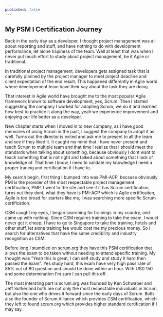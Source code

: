 ```yaml
---
published: false
---
```


## My PSM I Certification Journey 

Back in the early day as a developer, I thought project management was all about reporting and stuff, and have nothing to do with development performance, let alone hapiness of the team. Well at least that was when I never put much effort to study about project management, be it Agile or traditional.

In traditional project management, developers gets assigned task that is carefully planned by the project manager to meet project deadline and client expectation of the end result. This happened differently in Agile world where developement team have their say about the task they are doing. 

That interest in Agile world have brought me to the most popular Agile framework known to software development, yes, Scrum. Then I started suggesting the company I worked for adopting Scrum, we do it and learned how best to practice it along the way, yeah we experience improvement and enjoying our life better as a developer.

New chapter starts when I moved in to new company, as i have good memories of using Scrum in the past, i suggest the company to adopt it as well. Turns out the director is exited and ask me to present to all the team and see if they liked it. It caught my mind that I have never present and teach Scrum to multiple team and that time I realize that I should meet the standards when talking about something, because obviously I dont want to teach something that is not right and talked about something that I lack of knowledge of. That time I know, I need to validate my knowledge I need a proper traning and certification if I have to.

My search begin, first thing I bumped into was PMI-ACP, because obviously PMI is the provider of the most respectable project management certification, PMP. I went to the site and see if it has Scrum certification, turns out they dont, what they have is PMI-ACP which is Agile certification, Agile is too broad for starters like me, I was searching more specific Scrum certification.

CSM caught my eyes, I began searching for trainings in my country, and came up with nothing. Since CSM requires training to take the exam, I would never get it cheap, I have to go to Singapore to take the training, hotels and other stuff, let alone training fee would cost me my precious money. So i search for alternatives that have the same credibility and industry recognition as CSM. 

Before long I stumbled on [scrum.org](https://www.scrum.org/) they have this [PSM](https://www.scrum.org/Assessments/Professional-Scrum-Master-Assessments) certification that allows the exam to be taken without needing to attend specific training. My thought was "Yeah this is great, I can self study and study it hard then passed the exam". Yes study hard, this exam have very high pass rate of 85% out of 80 question and should be done within an hour. With USD 150 and some determination I'm sure I can pull this off.

The most intersting part is scrum.org was founded by Ken Schwaber and Jeff Sutherland both are not only the most respectable individuals in Scrum, but also the one who drives it forward since the early days of Scrum. Both also the founder of Scrum Alliance which provides CSM certification, which they left to found scrum.org which provides higher standard certification if I may say.















